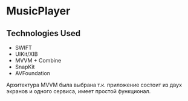 # MusicPlayer
## Technologies Used

- SWIFT
- UIKit/XIB
- MVVM + Combine
- SnapKit
- AVFoundation

Архитектура MVVM была выбрана т.к. приложение состоит из двух экранов и одного сервиса, имеет простой функционал.


